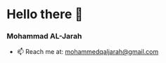 # Hello there 👋
### Mohammad AL-Jarah
- 📫 Reach me at: mohammedqaljarah@gmail.com

<!--
A software engineering student at Istanbul Aydin University, graduating in 2023 (Hopefully :P)
[![GitHub stats](https://github-readme-stats.vercel.app/api?username=mohammadaljarah)](https://github.com/mohammadaljarah/github-readme-stats)


[![Top Langs](https://github-readme-stats.vercel.app/api/top-langs/?username=mohammadaljarah)](https://github.com/mohammadaljarah/github-readme-stats)


**mohammadaljarah/mohammadaljarah** is a ✨ _special_ ✨ repository because its `README.md` (this file) appears on your GitHub profile.

Here are some ideas to get you started:

- 🔭 I’m currently working on ...
- 🌱 I’m currently learning ...
- 👯 I’m looking to collaborate on ...
- 💬 Ask me about ...
- 📫 How to reach me ...
- 😄 Pronouns: ...
- ⚡ Fun fact: ...
-->
